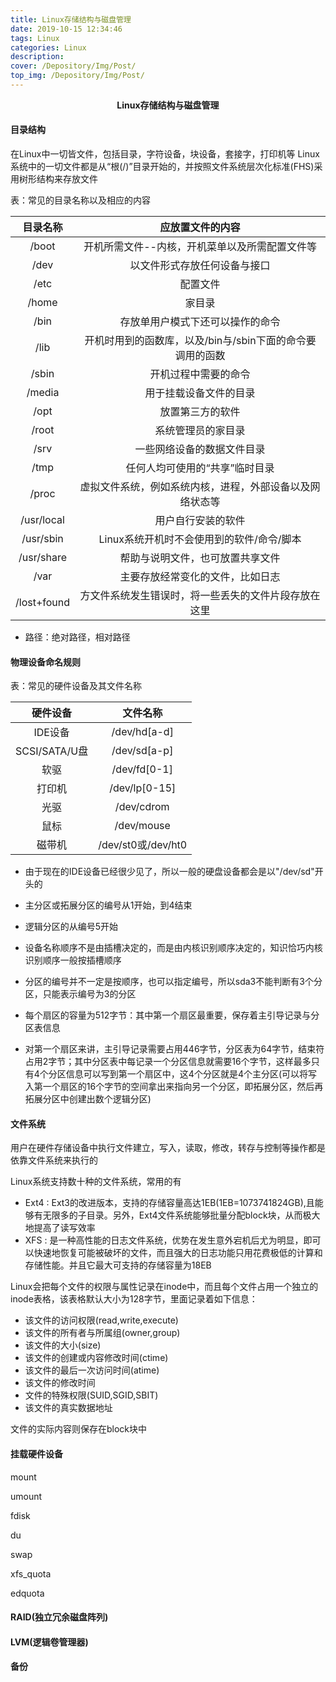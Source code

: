 ```yaml
---
title: Linux存储结构与磁盘管理
date: 2019-10-15 12:34:46
tags: Linux
categories: Linux
description: 
cover: /Depository/Img/Post/
top_img: /Depository/Img/Post/
---
```



**<center>Linux存储结构与磁盘管理</center>**


#### 目录结构
在Linux中一切皆文件，包括目录，字符设备，块设备，套接字，打印机等
Linux系统中的一切文件都是从“根(/)”目录开始的，并按照文件系统层次化标准(FHS)采用树形结构来存放文件

表：常见的目录名称以及相应的内容

目录名称 | 应放置文件的内容
:-: | :-:
/boot | 开机所需文件--内核，开机菜单以及所需配置文件等
/dev | 以文件形式存放任何设备与接口
/etc | 配置文件
/home | 家目录
/bin | 存放单用户模式下还可以操作的命令
/lib | 开机时用到的函数库，以及/bin与/sbin下面的命令要调用的函数
/sbin | 开机过程中需要的命令
/media | 用于挂载设备文件的目录
/opt | 放置第三方的软件
/root | 系统管理员的家目录
/srv | 一些网络设备的数据文件目录
/tmp | 任何人均可使用的“共享”临时目录
/proc | 虚拟文件系统，例如系统内核，进程，外部设备以及网络状态等
/usr/local | 用户自行安装的软件
/usr/sbin | Linux系统开机时不会使用到的软件/命令/脚本
/usr/share | 帮助与说明文件，也可放置共享文件
/var | 主要存放经常变化的文件，比如日志
/lost+found | 方文件系统发生错误时，将一些丢失的文件片段存放在这里

* 路径：绝对路径，相对路径

#### 物理设备命名规则

表：常见的硬件设备及其文件名称

硬件设备 | 文件名称
:-: | :-:
IDE设备 | /dev/hd[a-d]
SCSI/SATA/U盘 | /dev/sd[a-p]
软驱 | /dev/fd[0-1]
打印机 | /dev/lp[0-15]
光驱 | /dev/cdrom
鼠标 | /dev/mouse
磁带机 | /dev/st0或/dev/ht0

* 由于现在的IDE设备已经很少见了，所以一般的硬盘设备都会是以"/dev/sd"开头的
* 主分区或拓展分区的编号从1开始，到4结束
* 逻辑分区的从编号5开始
* 设备名称顺序不是由插槽决定的，而是由内核识别顺序决定的，知识恰巧内核识别顺序一般按插槽顺序
* 分区的编号并不一定是按顺序，也可以指定编号，所以sda3不能判断有3个分区，只能表示编号为3的分区


* 每个扇区的容量为512字节：其中第一个扇区最重要，保存着主引导记录与分区表信息
* 对第一个扇区来讲，主引导记录需要占用446字节，分区表为64字节，结束符占用2字节；其中分区表中每记录一个分区信息就需要16个字节，这样最多只有4个分区信息可以写到第一个扇区中，这4个分区就是4个主分区(可以将写入第一个扇区的16个字节的空间拿出来指向另一个分区，即拓展分区，然后再拓展分区中创建出数个逻辑分区)


#### 文件系统

用户在硬件存储设备中执行文件建立，写入，读取，修改，转存与控制等操作都是依靠文件系统来执行的

Linux系统支持数十种的文件系统，常用的有

* Ext4  :  Ext3的改进版本，支持的存储容量高达1EB(1EB=1073741824GB),且能够有无限多的子目录。另外，Ext4文件系统能够批量分配block块，从而极大地提高了读写效率
* XFS  :  是一种高性能的日志文件系统，优势在发生意外宕机后尤为明显，即可以快速地恢复可能被破坏的文件，而且强大的日志功能只用花费极低的计算和存储性能。并且它最大可支持的存储容量为18EB

Linux会把每个文件的权限与属性记录在inode中，而且每个文件占用一个独立的inode表格，该表格默认大小为128字节，里面记录着如下信息：
* 该文件的访问权限(read,write,execute)
* 该文件的所有者与所属组(owner,group)
* 该文件的大小(size)
* 该文件的创建或内容修改时间(ctime)
* 该文件的最后一次访问时间(atime)
* 该文件的修改时间
* 文件的特殊权限(SUID,SGID,SBIT)
* 该文件的真实数据地址

文件的实际内容则保存在block块中

#### 挂载硬件设备

mount

umount

fdisk

du

swap

xfs_quota

edquota



#### RAID(独立冗余磁盘阵列)

#### LVM(逻辑卷管理器)

#### 备份
